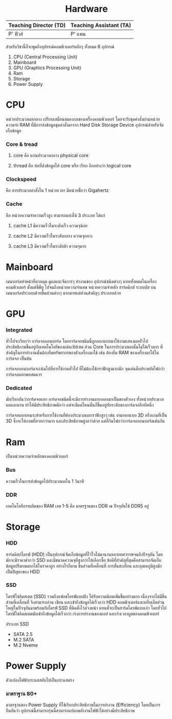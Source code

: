 ﻿<div align="center">
<h1>Hardware</h1>
</div>

<div align="center">

|Teaching Director (TD) | Teaching Assistant (TA) |
|-------|------|
| P' ฟิวส์ | P' แพน|


</div>

สำหรับวิชานี้ก็จะพูดถึงอุปกรณ์คอมพิวเตอร์หลักๆ ทั้งหมด 6 อุปกรณ์
 1. CPU (Central Processing Unit)
 2. Mainboard
 3. GPU (Graphics Processing Unit)
 4. Ram
 5. Storage
 6. Power Supply

# CPU

หน่วยประมวลผลกลาง เปรียบเสมือนสมองกลของเครื่องคอมพิวเตอร์ โดยจะรับชุดคำสั่งผ่านหน่วยความจำ RAM ที่มีการส่งข้อมูลชุดคำสั่งมาจาก Hard Disk Storage Device อุปกรณ์สำหรับจัดเก็บข้อมูล

### Core & tread

1.  core คือ แกนประมวลกลาง physical core
    
2.  thread คือ ท่อที่ส่งข้อมูลให้ core หรือ เรียก อีกอย่างว่า logical core

### Clockspeed

คือ การประมวลคำสั่งใน 1 หน่วยเวลา มีหน่วยชื่อว่า Gigahertz

### Cache

คือ หน่วยความจำความเร็วสูง สามารถแบ่งได้ 3 ประเภท ได้แก่
    

1.  cache L1 มีความเร็วในระดับเร็ว ความจุน้อย
    
2.  cache L2 มีความเร็วในระดับกลาง ความจุกลาง
    
3.  cache L3 มีความเร็วในระดับช้า ความจุมาก


# Mainboard
เมนบอร์ดทำหน้าที่ควบคุม ดูแลและจัดการๆ ทำงานของ อุปกรณ์ชนิดต่างๆ แทบทั้งหมดในเครื่องคอมพิวเตอร์ ตั้งแต่ซีพียู ไปจนถึงหน่วยความจำแคช หน่วยความจำหลัก ฮาร์ดดิกส์ ระบบบัส บนเมนบอร์ดประกอบด้วยชิ้นส่วนต่างๆ มากมายแต่ส่วนสำคัญๆ ประกอบด้วย

# GPU

### Integrated
ทั่วไปจะเรียกว่า การ์ดจอออนบอร์ด โดยการ์ดจอชนิดนี้ถูกออกแบบมาใช้งานแสดงผลทั่วไป ประสิทธิภาพขึ้นอยู่กับเทคโนโลยีของแต่ละชิปเซต ส่วน Core ในการประมวลผลนั้นไม่ได้เร็วมาก ที่สำคัญในการทำงานนั้นต้องยืมทรัพยากรของตัวเครื่องมาใช้ เช่น ต้องยืม RAM  ของเครื่องมาใช้ในการ์ดจอ เป็นต้น

การ์ดจอออนบอร์ดจะเน้นไปที่การใช้งานทั่วไป ที่ไม่ต้องใช้กราฟิกสูงมากนัก จุดเด่นคือประหยัดไฟกว่าการ์ดจอแยกพอสมควร
### Dedicated
มักเรียกกันว่าการ์ดจอแยก  การ์ดจอชนิดนี้จะมีการทำงานแยกออกมาเป็นของตัวเอง ทั้งหน่วยประมวลผลและแรม ทำให้มีประสิทธิภาพดีกว่า แต่จะดีแค่ไหนนั้นก็ขึ้นอยู่กับระดับของการ์ดจออีกทีหนึ่ง

การ์ดจอแยกเหมาะสำหรับการใช้งานที่ต้องประมวลผลกราฟิกสูงๆ เช่น งานออกแบบ 3D  หรือเกมที่เป็น 3D  ซึ่งจะให้ภาพที่สวยกว่ามาก และประสิทธิภาพสูงกว่าด้วย แต่ก็กินไฟกว่าการ์ดจอออนบอร์ดเช่นกัน

# Ram
เป็นหน่วยความจำหลักของคอมพิวเตอร์
### Bus
ความเร็วในการส่งข้อมูลไปประมวลผลใน 1 วินาที
### DDR
เทคโนโลยีการผลิตของ RAM
เลข 1-5 คือ มาตรฐานของ DDR ณ ปัจจุบันใช้ DDR5 อยู่

# Storage
### HDD
ฮาร์ดดิสก์ไดรฟ์ (HDD) เป็นอุปกรณ์จัดเก็บข้อมูลที่ไว้ใจได้มานานหลายทศวรรษจนถึงปัจจุบัน โดยมักจะมีราคาต่ำกว่า SSD และมีขนาดความจุที่สูงกว่าให้เลือกซื้อ ข้อดีที่สำคัญที่สุดคือสามารถจัดเก็บข้อมูลปริมาณมากได้ในราคาถูก อย่างไรก็ตาม ชิ้นส่วนที่เคลื่อนที่ การสั่นสะเทือน และอุณหภูมิสูงมักเป็นปัญหาของ HDD
### SSD
ไดรฟ์โซลิดสเตต (SSD) รวมถึงแฟลชไดรฟ์แบบฝัง ได้รับความนิยมเพิ่มขึ้นอย่างมาก เนื่องจากไม่มีชิ้นส่วนที่เคลื่อนที่ จึงสามารถอ่าน เขียน และเข้าถึงข้อมูลได้เร็วกว่า HDD คอมพิวเตอร์และแท็บเล็ตส่วนใหญ่ในปัจจุบันมาพร้อมกับไดรฟ์ SSD ที่ติดตั้งไว้ล่วงหน้า แทนที่จะเป็นฮาร์ดไดรฟ์แบบเก่า โดยทั่วไป ไดรฟ์โซลิดสเตตมักเข้าถึงข้อมูลได้เร็วกว่า เร่งการทำงานของแอป และเร่งเวลาบูตของคอมพิวเตอร์

ประเภท SSD
 - SATA 2.5
 - M.2 SATA
 - M.2 Nveme

 
# Power Supply
ตัวแปลงไฟฟ้ากระแสสลับไปเป็นกระแสตรง
### มาตราฐาน 80+
มาตรฐานของ Power Supply ที่ใช้เรียกประสิทธิภาพในการทำงาน (Efficiency) โดยเป็นการยืนยันว่า อุปกรณ์นี้สามารถรุ่นนี้สามารถแปลงพลังงานไฟฟ้าได้อย่างมีประสิทธิภาพ
